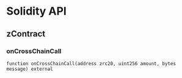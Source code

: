 # Solidity API

## zContract

### onCrossChainCall

```solidity
function onCrossChainCall(address zrc20, uint256 amount, bytes message) external
```

